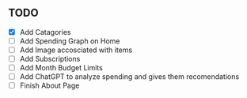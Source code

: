 ## TODO

- [x] Add Catagories
- [ ] Add Spending Graph on Home
- [ ] Add Image accosciated with items
- [ ] Add Subscriptions
- [ ] Add Month Budget Limits
- [ ] Add ChatGPT to analyze spending and gives them recomendations
- [ ] Finish About Page
